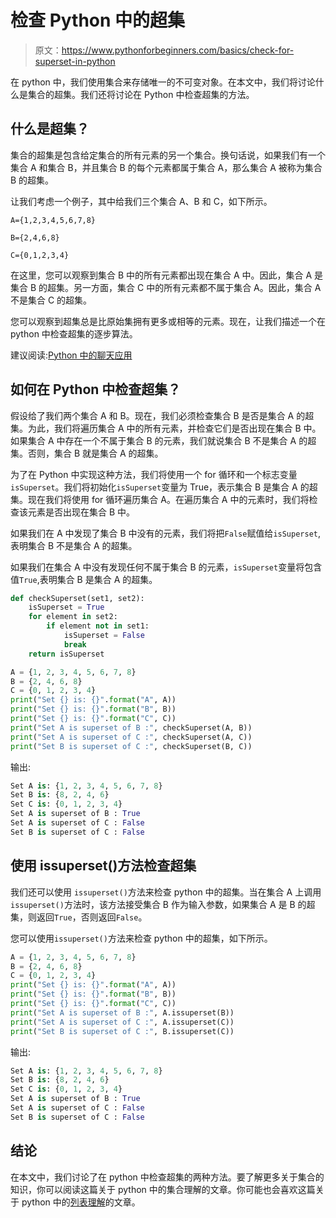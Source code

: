 # 检查 Python 中的超集

> 原文：<https://www.pythonforbeginners.com/basics/check-for-superset-in-python>

在 python 中，我们使用集合来存储唯一的不可变对象。在本文中，我们将讨论什么是集合的超集。我们还将讨论在 Python 中检查超集的方法。

## 什么是超集？

集合的超集是包含给定集合的所有元素的另一个集合。换句话说，如果我们有一个集合 A 和集合 B，并且集合 B 的每个元素都属于集合 A，那么集合 A 被称为集合 B 的超集。

让我们考虑一个例子，其中给我们三个集合 A、B 和 C，如下所示。

`A={1,2,3,4,5,6,7,8}`

`B={2,4,6,8}`

`C={0,1,2,3,4}`

在这里，您可以观察到集合 B 中的所有元素都出现在集合 A 中。因此，集合 A 是集合 B 的超集。另一方面，集合 C 中的所有元素都不属于集合 A。因此，集合 A 不是集合 C 的超集。

您可以观察到超集总是比原始集拥有更多或相等的元素。现在，让我们描述一个在 python 中检查超集的逐步算法。

建议阅读:[Python 中的聊天应用](https://codinginfinite.com/python-chat-application-tutorial-source-code/)

## 如何在 Python 中检查超集？

假设给了我们两个集合 A 和 B。现在，我们必须检查集合 B 是否是集合 A 的超集。为此，我们将遍历集合 A 中的所有元素，并检查它们是否出现在集合 B 中。如果集合 A 中存在一个不属于集合 B 的元素，我们就说集合 B 不是集合 A 的超集。否则，集合 B 就是集合 A 的超集。

为了在 Python 中实现这种方法，我们将使用一个 for 循环和一个标志变量`isSuperset`。我们将初始化`isSuperset`变量为 True，表示集合 B 是集合 A 的超集。现在我们将使用 for 循环遍历集合 A。在遍历集合 A 中的元素时，我们将检查该元素是否出现在集合 B 中。

如果我们在 A 中发现了集合 B 中没有的元素，我们将把`False`赋值给`isSuperset`,表明集合 B 不是集合 A 的超集。

如果我们在集合 A 中没有发现任何不属于集合 B 的元素，`isSuperset`变量将包含值`True`,表明集合 B 是集合 A 的超集。

```py
def checkSuperset(set1, set2):
    isSuperset = True
    for element in set2:
        if element not in set1:
            isSuperset = False
            break
    return isSuperset

A = {1, 2, 3, 4, 5, 6, 7, 8}
B = {2, 4, 6, 8}
C = {0, 1, 2, 3, 4}
print("Set {} is: {}".format("A", A))
print("Set {} is: {}".format("B", B))
print("Set {} is: {}".format("C", C))
print("Set A is superset of B :", checkSuperset(A, B))
print("Set A is superset of C :", checkSuperset(A, C))
print("Set B is superset of C :", checkSuperset(B, C))
```

输出:

```py
Set A is: {1, 2, 3, 4, 5, 6, 7, 8}
Set B is: {8, 2, 4, 6}
Set C is: {0, 1, 2, 3, 4}
Set A is superset of B : True
Set A is superset of C : False
Set B is superset of C : False
```

## 使用 issuperset()方法检查超集

我们还可以使用 `issuperset()`方法来检查 python 中的超集。当在集合 A 上调用`issuperset()`方法时，该方法接受集合 B 作为输入参数，如果集合 A 是 B 的超集，则返回`True`，否则返回`False`。

您可以使用`issuperset()`方法来检查 python 中的超集，如下所示。

```py
A = {1, 2, 3, 4, 5, 6, 7, 8}
B = {2, 4, 6, 8}
C = {0, 1, 2, 3, 4}
print("Set {} is: {}".format("A", A))
print("Set {} is: {}".format("B", B))
print("Set {} is: {}".format("C", C))
print("Set A is superset of B :", A.issuperset(B))
print("Set A is superset of C :", A.issuperset(C))
print("Set B is superset of C :", B.issuperset(C))
```

输出:

```py
Set A is: {1, 2, 3, 4, 5, 6, 7, 8}
Set B is: {8, 2, 4, 6}
Set C is: {0, 1, 2, 3, 4}
Set A is superset of B : True
Set A is superset of C : False
Set B is superset of C : False
```

## 结论

在本文中，我们讨论了在 python 中检查超集的两种方法。要了解更多关于集合的知识，你可以阅读这篇关于 python 中的集合理解的文章。你可能也会喜欢这篇关于 python 中的[列表理解](https://www.pythonforbeginners.com/basics/list-comprehensions-in-python)的文章。